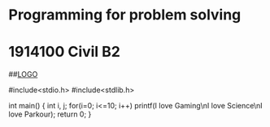 # Programming for problem solving
# 1914100 Civil B2

##[LOGO](https://www.google.com/search?q=gndec+logo+png&tbm=isch&source=iu&ictx=1&fir=zk2sfkqIvouXMM%253A%252C2Ad4KS719IJ7WM%252C_&vet=1&usg=AI4_-kSXbJYBLViZh5cIDIcDBgJDN1beFQ&sa=X&ved=2ahUKEwj6lO7Q1f_kAhURinAKHXfzBswQ9QEwAXoECAYQCQ#imgrc=zk2sfkqIvouXMM:)




#include<stdio.h>
#include<stdlib.h>

int main()
{
   int i, j;
   for(i=0; i<=10; i++)
   printf(I love Gaming\nI love Science\nI love Parkour);
   return 0;
}
